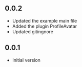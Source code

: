 ## 0.0.2

- Updated the example main file
- Added the plugin ProfileAvatar
- Updated gitingnore

## 0.0.1

- Initial version
